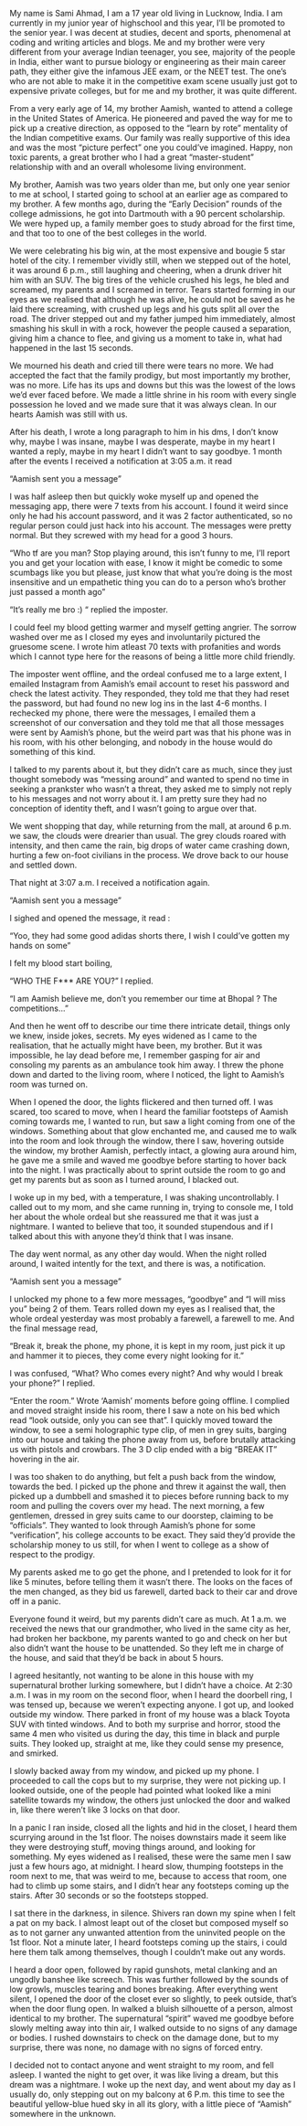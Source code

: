 My name is Sami Ahmad, I am a 17 year old living in Lucknow, India. I am currently in my junior year of highschool and this year, I’ll be promoted to the senior year. I was decent at studies, decent and sports, phenomenal at coding and writing articles and blogs. Me and my brother were very different from your average Indian teenager, you see, majority of the people in India, either want to pursue biology or engineering as their main career path, they either give the infamous JEE exam, or the NEET test. The one’s who are not able to make it in the competitive exam scene usually just got to expensive private colleges, but for me and my brother, it was quite different. 

From a very early age of 14, my brother Aamish, wanted to attend a college in the United States of America. He pioneered and paved the way for me to pick up a creative direction, as opposed to the “learn by rote” mentality of the Indian competitive exams. Our family was really supportive of this idea and was the most “picture perfect” one you could’ve imagined. Happy, non toxic parents, a great brother who I had a great “master-student” relationship with and an overall wholesome living environment. 

My brother, Aamish was two years older than me, but only one year senior to me at school, I started going to school at an earlier age as compared to my brother. A few months ago, during the “Early Decision” rounds of the college admissions, he got into Dartmouth with a 90 percent scholarship. We were hyped up, a family member goes to study abroad for the first time, and that too to one of the best colleges in the world.

We were celebrating his big win, at the most expensive and bougie 5 star hotel of the city. I remember vividly still, when we stepped out of the hotel, it was around 6 p.m., still laughing and cheering, when a drunk driver hit him with an SUV. The big tires of the vehicle crushed his legs, he bled and screamed, my parents and I screamed in terror. Tears started forming in our eyes as we realised that although he was alive, he could not be saved as he laid there screaming, with crushed up legs and his guts split all over the road. The driver stepped out and my father jumped him immediately, almost smashing his skull in with a rock, however the people caused a separation, giving him a chance to flee, and giving us a moment to take in, what had happened in the last 15 seconds. 

We mourned his death and cried till there were tears no more. We had accepted the fact that the family prodigy, but most importantly my brother, was no more. Life has its ups and downs but this was the lowest of the lows we’d ever faced before. We made a little shrine in his room with every single possession he loved and we made sure that it was always clean. In our hearts Aamish was still with us. 

After his death, I wrote a long paragraph to him in his dms, I don’t know why, maybe I was insane, maybe I was desperate, maybe in my heart I wanted a reply, maybe in my heart I didn’t want to say goodbye. 1 month after the events I received a notification at 3:05 a.m. it read 

“Aamish sent you a message” 

I was half asleep then but quickly woke myself up and opened the messaging app, there were 7 texts from his account. I found it weird since only he had his account password, and it was 2 factor authenticated, so no regular person could just hack into his account. The messages were pretty normal. But they screwed with my head for a good 3 hours. 

“Who tf are you man? Stop playing around, this isn’t funny to me, I’ll report you and get your location with ease, I know it might be comedic to some scumbags like you but please, just know that what you’re doing is the most insensitive and un empathetic thing you can do to a person who’s brother just passed a month ago” 

“It’s really me bro :) “ replied the imposter. 

I could feel my blood getting warmer and myself getting angrier. The sorrow washed over me as I closed my eyes and involuntarily pictured the gruesome scene. I wrote him atleast 70 texts with profanities and words which I cannot type here for the reasons of being a little more child friendly. 

The imposter went offline, and the ordeal confused me to a large extent, I emailed Instagram from Aamish’s email account to reset his password and check the latest activity. They responded, they told me that they had reset the password, but had found no new log ins in the last 4-6 months. I rechecked my phone, there were the messages, I emailed them a screenshot of our conversation and they told me that all those messages were sent by Aamish’s phone, but the weird part was that his phone was in his room, with his other belonging, and nobody in the house would do something of this kind.

I talked to my parents about it, but they didn’t care as much, since they just thought somebody was “messing around” and wanted to spend no time in seeking a prankster who wasn’t a threat, they asked me to simply not reply to his messages and not worry about it. I am pretty sure they had no conception of identity theft, and I wasn’t going to argue over that. 

We went shopping that day, while returning from the mall, at around 6 p.m. we saw, the clouds were drearier than usual. The grey clouds roared with intensity, and then came the rain, big drops of water came crashing down, hurting a few on-foot civilians in the process. We drove back to our house and settled down. 

That night at 3:07 a.m. I received a notification again. 

“Aamish sent you a message” 

I sighed and opened the message, it read : 

“Yoo, they had some good adidas shorts there, I wish I could’ve gotten my hands on some” 

I felt my blood start boiling, 

“WHO THE F*** ARE YOU?” I replied. 

“I am Aamish believe me, don’t you remember our time at Bhopal ? The competitions…” 

And then he went off to describe our time there intricate detail, things only we knew, inside jokes, secrets. My eyes widened as I came to the realisation, that he actually might have been, my brother. But it was impossible, he lay dead before me, I remember gasping for air and consoling my parents as an ambulance took him away. I threw the phone down and darted to the living room, where I noticed, the light to Aamish’s room was turned on. 

When I opened the door, the lights flickered and then turned off. I was scared, too scared to move, when I heard the familiar footsteps of Aamish coming towards me, I wanted to run, but saw a light coming from one of the windows. Something about that glow enchanted me, and caused me to walk into the room and look through the window, there I saw, hovering outside the window, my brother Aamish, perfectly intact, a glowing aura around him, he gave me a smile and waved me goodbye before starting to hover back into the night. I was practically about to sprint outside the room to go and get my parents but as soon as I turned around, I blacked out. 

I woke up in my bed, with a temperature, I was shaking uncontrollably. I called out to my mom, and she came running in, trying to console me, I told her about the whole ordeal but she reassured me that it was just a nightmare. I wanted to believe that too, it sounded stupendous and if I talked about this with anyone they’d think that I was insane. 

The day went normal, as any other day would. When the night rolled around, I waited intently for the text, and there is was, a notification.

“Aamish sent you a message”

I unlocked my phone to a few more messages, “goodbye” and “I will miss you” being 2 of them. Tears rolled down my eyes as I realised that, the whole ordeal yesterday was most probably a farewell, a farewell to me. And the final message read, 

“Break it, break the phone, my phone, it is kept in my room, just pick it up and hammer it to pieces, they come every night looking for it.” 

I was confused, “What? Who comes every night? And why would I break your phone?” I replied. 

“Enter the room.” Wrote ‘Aamish’ moments before going offline. I complied and moved straight inside his room, there I saw a note on his bed which read “look outside, only you can see that”. I quickly moved toward the window, to see a semi holographic type clip, of men in grey suits, barging into our house and taking the phone away from us, before brutally attacking us with pistols and crowbars. The 3 D clip ended with a big “BREAK IT” hovering in the air. 

I was too shaken to do anything, but felt a push back from the window, towards the bed. I picked up the phone and threw it against the wall, then picked up a dumbbell and smashed it to pieces before running back to my room and pulling the covers over my head. The next morning, a few gentlemen, dressed in grey suits came to our doorstep, claiming to be “officials”. They wanted to look through Aamish’s phone for some “verification”, his college accounts to be exact. They said they’d provide the scholarship money to us still, for when I went to college as a show of respect to the prodigy. 


My parents asked me to go get the phone, and I pretended to look for it for like 5 minutes, before telling them it wasn’t there. The looks on the faces of the men changed, as they bid us farewell, darted back to their car and drove off in a panic. 

Everyone found it weird, but my parents didn’t care as much. At 1 a.m. we received the news that our grandmother, who lived in the same city as her, had broken her backbone, my parents wanted to go and check on her but also didn’t want the house to be unattended. So they left me in charge of the house, and said that they’d be back in about 5 hours. 

I agreed hesitantly, not wanting to be alone in this house with my supernatural brother lurking somewhere, but I didn’t have a choice. At 2:30 a.m. I was in my room on the second floor, when I heard the doorbell ring, I was tensed up, because we weren’t expecting anyone. I got up, and looked outside my window. There parked in front of my house was a black Toyota SUV with tinted windows. And to both my surprise and horror, stood the same 4 men who visited us during the day, this time in black and purple suits. They looked up, straight at me, like they could sense my presence, and smirked.

I slowly backed away from my window, and picked up my phone. I proceeded to call the cops but to my surprise, they were not picking up. I looked outside, one of the people had pointed what looked like a mini satellite towards my window, the others just unlocked the door and walked in, like there weren’t like 3 locks on that door. 

In a panic I ran inside, closed all the lights and hid in the closet, I heard them scurrying around in the 1st floor. The noises downstairs made it seem like they were destroying stuff, moving things around, and looking for something. My eyes widened as I realised, these were the same men I saw just a few hours ago, at midnight. I heard slow, thumping footsteps in the room next to me, that was weird to me, because to access that room, one had to climb up some stairs, and I didn’t hear any footsteps coming up the stairs. After 30 seconds or so the footsteps stopped.

I sat there in the darkness, in silence. Shivers ran down my spine when I felt a pat on my back. I almost leapt out of the closet but composed myself so as to not garner any unwanted attention from the uninvited people on the 1st floor. Not a minute later, I heard footsteps coming up the stairs, i could here them talk among themselves, though I couldn’t make out any words. 

I heard a door open, followed by rapid gunshots, metal clanking and an ungodly banshee like screech. This was further followed by the sounds of low growls, muscles tearing and bones breaking. After everything went silent, I opened the door of the closet ever so slightly, to peek outside, that’s when the door flung open. In walked a bluish silhouette of a person, almost identical to my brother. The supernatural “spirit” waved me goodbye before slowly melting away into thin air, I walked outside to no signs of any damage or bodies. I rushed downstairs to check on the damage done, but to my surprise, there was none, no damage with no signs of forced entry. 

I decided not to contact anyone and went straight to my room, and fell asleep. I wanted the night to get over, it was like living a dream, but this dream was a nightmare. I woke up the next day, and went about my day as I usually do, only stepping out on my balcony at 6 P.m. this time to see the beautiful yellow-blue hued sky in all its glory, with a little piece of “Aamish” somewhere in the unknown.